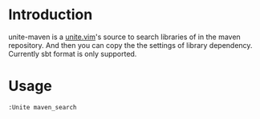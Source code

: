 # Introduction

unite-maven is a [unite.vim](https://github.com/Shougo/unite.vim)'s source
to search libraries of in the maven repository. And then you can copy the 
the settings of library dependency. Currently sbt format is only supported.

# Usage

    :Unite maven_search
